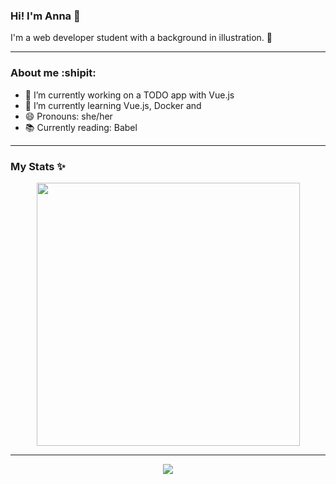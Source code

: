 ### Hi! I'm Anna 🦦

I'm a web developer student with a background in illustration. 🎨

---
### About me :shipit: 
- 🔭 I’m currently working on a TODO app with Vue.js
- 🌱 I’m currently learning Vue.js, Docker and 
- 😄 Pronouns: she/her
- 📚 Currently reading: Babel
  
 --- 
### My Stats ✨
<p align="center">
<p align="center">
  <img src="https://github-readme-streak-stats.herokuapp.com?user=annacano0&theme=white&hide_border=true" width="421">
</p>
</p>

---

<p align="center">
  <a href="https://skillicons.dev">
    <img src="https://skillicons.dev/icons?i=kotlin,js,css,html,git,ai,ps,vue,php,docker,aws" />
  </a>
</p>
